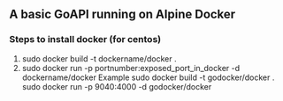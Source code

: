 ## A basic GoAPI running on Alpine Docker

### Steps to install docker (for centos)
   1. sudo docker build -t dockername/docker .
   2. sudo docker run -p  portnumber:exposed_port_in_docker  -d  dockername/docker 
 Example
   sudo docker build -t godocker/docker .
   sudo docker run -p 9040:4000 -d godocker/docker
 
   
   
